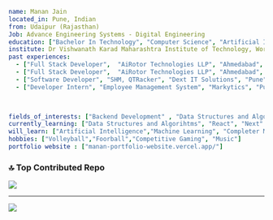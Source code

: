 ```yaml
name: Manan Jain
located_in: Pune, Indian
from: Udaipur (Rajasthan)
Job: Advance Engineering Systems - Digital Engineering
education: ["Bachelor In Technology", "Computer Science", "Artificial Intelligence and Data Science"]
institute: Dr Vishwanath Karad Maharashtra Institute of Technology, World Peace University
past experiences:
  - ["Full Stack Developer",  "AiRotor Technologies LLP", "Ahmedabad", "March 2025 - Present"]
  - ["Full Stack Developer",  "AiRotor Technologies LLP", "Ahmedabad", "Jan 2025 - March"]
  - ["Software Developer", "SHM, QTRacker", "Dext IT Solutions", "Pune", "Aug 2024 - Dec 2024"] 
  - ["Developer Intern", "Employee Management System", "Markytics", "Pune", "June 2023 -Aug  2023"]

  

fields_of_interests: ["Backend Development" , "Data Structures and Algorithms","Artificial Intelligence" ,"Machine Learning"]
currently_learning: ["Data Structures and Algorihtms", "React", "Next" , "Advance Django", "GraphQL", "NodeJS", "Angular 19"]
will_learn: ["Artificial Intelligence","Machine Learning", "Completer MERN Stack"]
hobbies: ["Volleyball","Foorball","Competitive Gaming", "Music"]
portfolio website : ["manan-portfolio-website.vercel.app/"]
```





### 🔝 Top Contributed Repo
![](https://github-contributor-stats.vercel.app/api?username=doomdybbuk&limit=3&theme=dark&combine_all_yearly_contributions=true)

---
[![](https://visitcount.itsvg.in/api?id=doomdybbuk&icon=0&color=0)](https://visitcount.itsvg.in)




